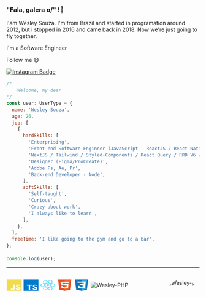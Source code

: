 ### "Fala, galera o/" !👋

I'am Wesley Souza. I'm from Brazil and started in programation around 2012, but i stopped in 2016 and came back in 2018. Now we're just going to fly together.

I'm a Software Engineer

Follow me 😋

[![Instagram Badge](https://img.shields.io/badge/Instagram-E4405F?style=for-the-badge&logo=instagram&logoColor=white&link=https://www.instagram.com/eiwsouza/)](https://www.instagram.com/iwsouza/)

```js
/*
	Welcome, my dear
*/
const user: UserType = {
  name: 'Wesley Souza',
  age: 26,
  job: [
    {
      hardSkills: [
        'Enterprising',
        'Front-end Software Engineer (JavaScript - ReactJS / React Native / Electron) / CSS / HTML',
        'NextJS / Tailwind / Styled-Components / React Query / RRD V6 / ...',
        'Designer (Figma/ProCreate)',
        'Adobe Ps, Ae, Pr',
        'Back-end Developer - Node',
      ],
      softSkills: [
        'Self-taught',
        'Curious',
        'Crazy about work',
        'I always like to learn',
      ],
    },
  ],
  freeTime: 'I like going to the gym and go to a bar',
};

console.log(user);
```
____

<div style="display: inline_block"><br>
  <img align="center" alt="Wesley-Js" height="30" width="40" src="https://raw.githubusercontent.com/devicons/devicon/master/icons/javascript/javascript-plain.svg">
  <img align="center" alt="Wesley-Ts" height="30" width="40" src="https://raw.githubusercontent.com/devicons/devicon/master/icons/typescript/typescript-plain.svg">
  <img align="center" alt="Wesley-React" height="30" width="40" src="https://raw.githubusercontent.com/devicons/devicon/master/icons/react/react-original.svg">
  <img align="center" alt="Wesley-HTML" height="30" width="40" src="https://raw.githubusercontent.com/devicons/devicon/master/icons/html5/html5-original.svg">
  <img align="center" alt="Wesley-CSS" height="30" width="40" src="https://raw.githubusercontent.com/devicons/devicon/master/icons/css3/css3-original.svg">
  <img align="center" alt="Wesley-PHP" height="30" width="40" src="https://raw.githubusercontent.com/jmnote/z-icons/master/svg/php.svg">
  <img align="right" alt="Wesley-pic" height="150" style="border-radius:50px;" src="https://i.imgur.com/fefKu18.jpeg">
</div>

  
  ##
